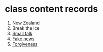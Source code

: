 # class content records

1. [New Zealand](/20200210-new-zealand)
2. Break the ice
3. [Small talk](/20200217-small-talk)
4. [Fake news](/20200219-fake-news)
5. [Forgiveness](/20200224-forgiveness)

